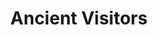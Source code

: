 ---
layout: Art
title: Ancient Visitors
layers: ['@1/bg', '@1/main', '@1/wall-chipper', '@1/texturizer']
devlog: 4cfebb8468d049178282ab4d6becbe59
hideDevlog: true
---